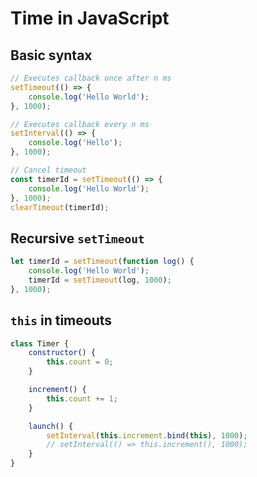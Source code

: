 # Time in JavaScript

## Basic syntax

```js
// Executes callback once after n ms
setTimeout(() => {
    console.log('Hello World');
}, 1000);
```

```js
// Executes callback every n ms
setInterval(() => {
    console.log('Hello');
}, 1000);
```

```js
// Cancel timeout
const timerId = setTimeout(() => {
    console.log('Hello World');
}, 1000);
clearTimeout(timerId);
```

## Recursive `setTimeout`

```js
let timerId = setTimeout(function log() {
    console.log('Hello World');
    timerId = setTimeout(log, 1000);
}, 1000);
```

## `this` in timeouts

```js
class Timer {
    constructor() {
        this.count = 0;
    }

    increment() {
        this.count += 1;
    }

    launch() {
        setInterval(this.increment.bind(this), 1000);
        // setInterval(() => this.increment(), 1000);
    }
}
```
